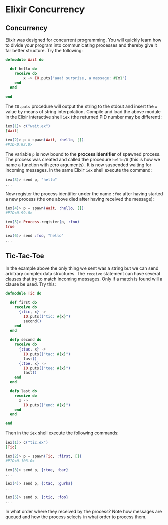 # Elixir Concurrency

## Concurrency

Elixir was designed for concurrent programming. You will quickly learn how to divide your program into communicating processes and thereby give it far better structure. Try the following:

```elixir
defmodule Wait do

  def hello do
    receive do
        x -> IO.puts("aaa! surprise, a message: #{x}")
    end
  end

end
```

The `IO.puts` procedure will output the string to the stdout and insert the `x` value by means of string interpolation. Compile and load the above module in the Elixir interactive shell `iex` \(the returned PID number may be different\):

```elixir
iex(1)> c("wait.ex")
[Wait]

iex(2)> p = spawn(Wait, :hello, [])
#PID<0.92.0>
```

The variable `p` is now bound to the **process identifier** of spawned process. The process was created and called the procedure `hello/0` \(this is how we name a function with zero arguments\). It is now suspended waiting for incoming messages. In the same Elixir `iex` shell execute the command:

```elixir
iex(3)> send p, "hello"
...
```

Now register the process identifier under the name `:foo` after having started a new process \(the one above died after having received the message\):

```elixir
iex(4)> p = spawn(Wait, :hello, [])
#PID<0.99.0>

iex(5)> Process.register(p, :foo)
true

iex(6)> send :foo, "hello"
...
```

## Tic-Tac-Toe

In the example above the only thing we sent was a string but we can send arbitrary complex data structures. The `receive` statement can have several clauses that try to match incoming messages. Only if a match is found will a clause be used. Try this:

```elixir
defmodule Tic do

  def first do
    receive do
      {:tic, x} ->
        IO.puts(("tic: #{x}")
        second()
    end
  end
  
  defp second do
    receive do
      {:tac, x} ->
        IO.puts(("tac: #{x}")
        last()
      {:toe, x} ->
        IO.puts(("toe: #{x}")
        last()
    end
  end

  defp last do
    receive do
      x ->
        IO.puts(("end: #{x}")
    end
  end

end
```

Then in the `iex` shell execute the following commands:

```elixir
iex(1)> c("tic.ex")
[Tic]

iex(2)> p = spawn(Tic, :first, [])
#PID<0.103.0>

iex(3)> send p, {:toe, :bar}
...

iex(4)> send p, {:tac, :gurka}
...

iex(5)> send p, {:tic, :foo}
...
```

In what order where they received by the process? Note how messages are queued and how the process selects in what order to process them.

